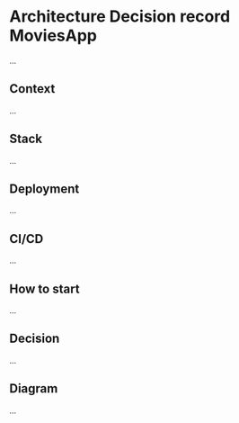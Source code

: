 # Architecture Decision record MoviesApp
...

## Context
...

## Stack
...

## Deployment
...


## CI/CD
...


## How to start
...


## Decision
...


## Diagram
...